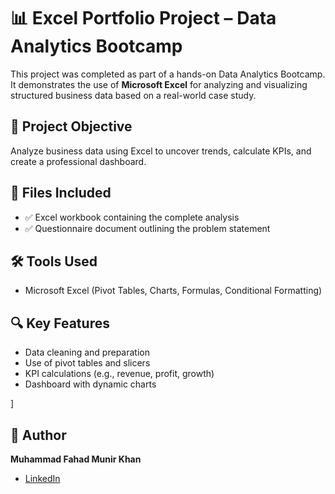 # 📊 Excel Portfolio Project – Data Analytics Bootcamp

This project was completed as part of a hands-on Data Analytics Bootcamp. It demonstrates the use of **Microsoft Excel** for analyzing and visualizing structured business data based on a real-world case study.

## 📘 Project Objective
Analyze business data using Excel to uncover trends, calculate KPIs, and create a professional dashboard.

## 📁 Files Included
- ✅ Excel workbook containing the complete analysis
- ✅ Questionnaire document outlining the problem statement

## 🛠️ Tools Used
- Microsoft Excel (Pivot Tables, Charts, Formulas, Conditional Formatting)

## 🔍 Key Features
- Data cleaning and preparation
- Use of pivot tables and slicers
- KPI calculations (e.g., revenue, profit, growth)
- Dashboard with dynamic charts


]

## 👤 Author
**Muhammad Fahad Munir Khan**  
- [LinkedIn](https://www.linkedin.com/in/fahad-munir-visionsearch)


